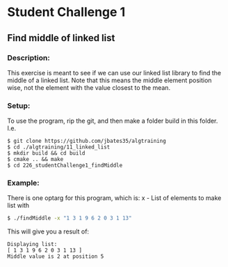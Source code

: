 # Student Challenge 1
## Find middle of linked list
### Description:
This exercise is meant to see if we can use our linked list library to find the middle of a linked list. Note that this means the middle element position wise, not the element with the value closest to the mean.
### Setup: 
To use the program, rip the git, and then make a folder build in this folder. I.e.
```
$ git clone https://github.com/jbates35/algtraining
$ cd ./algtraining/11_linked_list
$ mkdir build && cd build
$ cmake .. && make
$ cd 226_studentChallenge1_findMiddle 
```
### Example:
There is one optarg for this program, which is:
x - List of elements to make list with
```bash
$ ./findMiddle -x "1 3 1 9 6 2 0 3 1 13"
```
This will give you a result of:
```
Displaying list:
[ 1 3 1 9 6 2 0 3 1 13 ]
Middle value is 2 at position 5
```